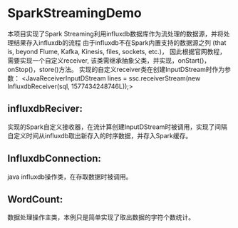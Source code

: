 # SparkStreamingDemo
本项目实现了Spark Streaming利用influxdb数据库作为流处理的数据源，并将处理结果存入influxdb的流程
由于influxdb不在Spark内置支持的数据源之列 (that is, beyond Flume, Kafka, Kinesis, files, sockets, etc.)，
因此根据官网教程，需要实现一个自定义receiver, 该类需继承抽象父类，并实现，onStart()，onStop()，store()方法。
实现的自定义receiver类在创建InputDStream时作为参数：
<JavaReceiverInputDStream<String> lines = ssc.receiverStream(new InfluxdbReceiver(sql, 1577434248746L));>
  
 ## influxdbReciver:
 实现的Spark自定义接收器，在流计算创建InputDStream时被调用，实现了间隔自定义时间从influxdb取出新存入的时序数据，并存入Spark缓存。
 
 ## InfluxdbConnection:
 java influxdb操作类，在存取数据时被调用。
 
 ## WordCount:
 数据处理操作主类，本例只是简单实现了取出数据的字符个数统计。
 
 

